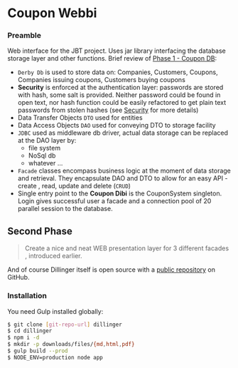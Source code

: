 # Coupon Webbi

### Preamble

Web interface for the JBT project. Uses jar library interfacing the database storage layer and other functions. Brief review of [Phase 1 - Coupon DB]:

  - `Derby Db` is used to store data on: Companies, Customers, Coupons, Companies issuing coupons, Customers buying coupons
  - **Security** is enforced at the authentication layer: passwords are stored with hash, some salt is provided. Neither password could be found in open text, nor hash function could be easily refactored to get plain text passwords from stolen hashes (see [Security] for more details)
  - Data Transfer Objects `DTO` used for entities
  - Data Access Objects `DAO` used for conveying DTO to storage facility
  - `JDBC` used as middleware db driver, actual data storage can be replaced at the DAO layer by:
    - file system
    - NoSql db 
    - whatever ...
  - `Facade` classes encompass business logic at the moment of data storage and retrieval. They encapsulate DAO and DTO to allow for an easy API - create , read, update and delete (`CRUD`)
  - Single entry point to the **Coupon Dibi** is the CouponSystem singleton. Login gives successful user a facade and a connection pool of 20 parallel session to the database.

## Second Phase

> Create a nice and neat WEB presentation layer for 3 different facades , introduced earlier.



And of course Dillinger itself is open source with a [public repository][dill]
 on GitHub.

### Installation

You need Gulp installed globally:


```sh
$ git clone [git-repo-url] dillinger
$ cd dillinger
$ npm i -d
$ mkdir -p downloads/files/{md,html,pdf}
$ gulp build --prod
$ NODE_ENV=production node app
```





[//]: # (These are reference links used in the body of this note and get stripped out when the markdown processor does its job. There is no need to format nicely because it shouldn't be seen. Thanks SO - http://stackoverflow.com/questions/4823468/store-comments-in-markdown-syntax)

   [dill]: <https://github.com/joemccann/dillinger>
   [Phase 1 - Coupon DB]: <https://github.com/aomalov/JBT>
   [Security]: <https://www.owasp.org/index.php/Hashing_Java>



